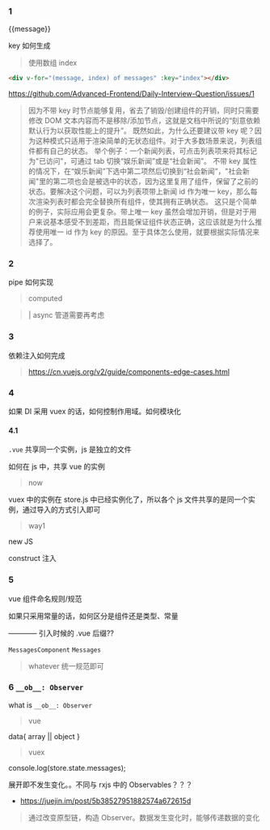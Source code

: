 ### 1

  <div *ngFor='let message of messageService.messages'> {{message}} </div>

key 如何生成

> 使用数组 index

```html
<div v-for="(message, index) of messages" :key="index"></div>
```

https://github.com/Advanced-Frontend/Daily-Interview-Question/issues/1

> 因为不带 key 时节点能够复用，省去了销毁/创建组件的开销，同时只需要修改 DOM 文本内容而不是移除/添加节点，这就是文档中所说的“刻意依赖默认行为以获取性能上的提升”。
> 既然如此，为什么还要建议带 key 呢？因为这种模式只适用于渲染简单的无状态组件。对于大多数场景来说，列表组件都有自己的状态。
> 举个例子：一个新闻列表，可点击列表项来将其标记为"已访问"，可通过 tab 切换“娱乐新闻”或是“社会新闻”。
> 不带 key 属性的情况下，在“娱乐新闻”下选中第二项然后切换到“社会新闻”，"社会新闻"里的第二项也会是被选中的状态，因为这里复用了组件，保留了之前的状态。要解决这个问题，可以为列表项带上新闻 id 作为唯一 key，那么每次渲染列表时都会完全替换所有组件，使其拥有正确状态。
> 这只是个简单的例子，实际应用会更复杂。带上唯一 key 虽然会增加开销，但是对于用户来说基本感受不到差距，而且能保证组件状态正确，这应该就是为什么推荐使用唯一 id 作为 key 的原因。至于具体怎么使用，就要根据实际情况来选择了。

### 2

pipe 如何实现

> computed

> | async 管道需要再考虑

### 3

依赖注入如何完成

> https://cn.vuejs.org/v2/guide/components-edge-cases.html

### 4

如果 DI 采用 vuex 的话，如何控制作用域。如何模块化

#### 4.1

`.vue` 共享同一个实例，js 是独立的文件

如何在 js 中，共享 vue 的实例

> now

vuex 中的实例在 store.js 中已经实例化了，所以各个 js 文件共享的是同一个实例，通过导入的方式引入即可

> way1

new JS

construct 注入

### 5

vue 组件命名规则/规范

如果只采用常量的话，如何区分是组件还是类型、常量

———— 引入时候的 .vue 后缀??

`MessagesComponent` `Messages`

> whatever 统一规范即可

### 6 `__ob__: Observer`

what is `__ob__: Observer`

> vue

data{
array || object
}

> vuex

console.log(store.state.messages);

展开即不发生变化。。不同与 rxjs 中的 Observables？？？

- https://juejin.im/post/5b38527951882574a672615d

> 通过改变原型链，构造 Observer。数据发生变化时，能够传递数据的变化
